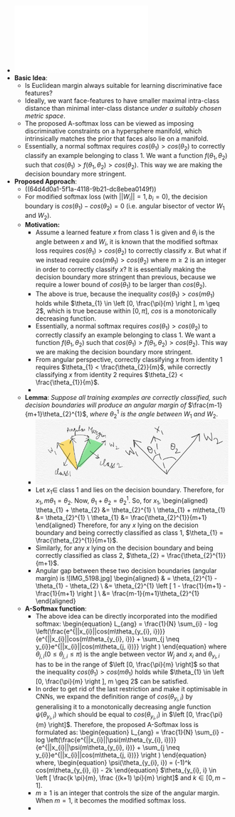 - ![1704.08063.pdf](../assets/1704.08063_1691641881872_0.pdf)
- **Basic Idea**:
	- Is Euclidean margin always suitable for learning discriminative face features?
	- Ideally, we want face-features to have smaller maximal intra-class distance than minimal inter-class distance *under a suitably chosen metric space*.
	- The proposed A-softmax loss can be viewed as imposing discriminative constraints on a hypersphere manifold, which intrinsically matches the prior that faces also lie on a manifold.
	- Essentially, a normal softmax requires $cos(\theta_{1}) > cos(\theta_{2})$ to correctly classify an example belonging to class 1. We want a function $f(\theta_{1}, \theta_{2})$ such that $cos(\theta_{1}) > f(\theta_{1}, \theta_{2}) > cos(\theta_{2})$. This way we are making the decision boundary more stringent.
- **Proposed Approach**:
	- ((64d4d0a1-5f1a-4118-9b21-dc8ebea0149f))
	- For modified softmax loss (with $||W_{i}||=1, b_{i}=0$), the decision boundary is $cos(\theta_{1}) - cos(\theta_{2}) = 0$ (i.e. angular bisector of vector $W_{1}$ and $W_{2}$).
	- **Motivation:**
		- Assume a learned feature $x$ from class 1 is given and $\theta_{i}$ is the angle between $x$ and $W_{i}$, it is known that the modified softmax loss requires $cos(\theta_{1}) > cos(\theta_{2})$ to correctly classify $x$. But what if we instead require $cos(m\theta_{1}) > cos(\theta_{2})$ where $m \geq 2$ is an integer in order to correctly classify $x$? It is essentially making the decision boundary more stringent than previous, because we require a lower bound of $cos(\theta_{1})$ to be larger than $cos(\theta_{2})$.
		- The above is true, because the inequality $cos(\theta_{1}) > cos(m\theta_{1})$ holds while $\theta_{1} \in \left [0, \frac{\pi}{m} \right ], m \geq 2$, which is true because within $[0,\pi ]$, $cos$ is a monotonically decreasing function.
		- Essentially, a normal softmax requires $cos(\theta_{1}) > cos(\theta_{2})$ to correctly classify an example belonging to class 1. We want a function $f(\theta_{1}, \theta_{2})$ such that $cos(\theta_{1}) > f(\theta_{1}, \theta_{2}) > cos(\theta_{2})$. This way we are making the decision boundary more stringent.
		- From angular perspective, correctly classifying $x$ from identity 1 requires $\theta_{1} < \frac{\theta_{2}}{m}$, while correctly classifying $x$ from identity 2 requires $\theta_{2} < \frac{\theta_{1}}{m}$.
		-
	- **Lemma**: *Suppose all training examples are correctly classified, such decision boundaries will produce an angular margin of* $\frac{m-1}{m+1}\theta_{2}^{1}$, *where* $\theta_{2}^{1}$ *is the angle between* $W_{1}$ *and* $W_{2}$.
		- ![IMG_5198.jpg](../assets/IMG_5198_1691673621388_0.jpg)
		- Let $x_{1} \in$ class 1 and lies on the decision boundary. Therefore, for $x_{1}, m\theta_{1} = \theta_{2}$. Now, $\theta_{1} + \theta_{2} = \theta_{2}^{1}$. So, for $x_{1}$, 
		  \begin{aligned}
		  \theta_{1} + \theta_{2} &= \theta_{2}^{1} \\
		  \theta_{1} + m\theta_{1} &= \theta_{2}^{1} \\
		  \theta_{1} &= \frac{\theta_{2}^{1}}{m+1}
		  \end{aligned} 
		  Therefore, for any $x$ lying on the decision boundary and being correctly classified as class 1, $\theta_{1} = \frac{\theta_{2}^{1}}{m+1}$.
		- Similarly, for any $x$ lying on the decision boundary and being correctly classified as class 2, $\theta_{2} = \frac{\theta_{2}^{1}}{m+1}$.
		- Angular gap between these two decision boundaries (angular margin) is ![IMG_5198.jpg]
		  \begin{aligned}
		   & = \theta_{2}^{1} - \theta_{1} - \theta_{2} \\ 
		  &= \theta_{2}^{1} \left [ 1 - \frac{1}{m+1} - \frac{1}{m+1} \right ] \\
		  &= \frac{m-1}{m+1}\theta_{2}^{1}
		  \end{aligned}
	- **A-Softmax function**:
		- The above idea can be directly incorporated into the modified softmax:
		  \begin{equation}
		  L_{ang} = \frac{1}{N} \sum_{i} - log \left(\frac{e^{||x_{i}||cos(m\theta_{y_{i}, i})}}{e^{||x_{i}||cos(m\theta_{y_{i}, i})} + \sum_{j \neq y_{i}}e^{||x_{i}||cos(m\theta_{j, i})}} \right )
		  \end{equation}
		  where $\theta_{j, i} (0 \leq \theta_{j, i} \leq \pi)$ is the angle between vector $W_{j}$ and $x_{i}$ and $\theta_{y_{i}, i}$ has to be in the range of $\left [0, \frac{\pi}{m} \right]$ so that the inequality $cos(\theta_{1}) > cos(m\theta_{1})$ holds while $\theta_{1} \in \left [0, \frac{\pi}{m} \right ], m \geq 2$ can be satisfied.
		- In order to get rid of the last restriction and make it optimisable in CNNs, we expand the definition range of $cos(\theta_{y_{i}, i})$ by generalising it to a monotonically decreasing angle function $\psi(\theta_{y_{i}, i})$ which should be equal to $cos(\theta_{y_{i}, i})$ in $\left [0, \frac{\pi}{m} \right]$. Therefore, the proposed A-Softmax loss is formulated as:
		  \begin{equation}
		  L_{ang} = \frac{1}{N} \sum_{i} - log \left(\frac{e^{||x_{i}||\psi(m\theta_{y_{i}, i})}}{e^{||x_{i}||\psi(m\theta_{y_{i}, i})} + \sum_{j \neq y_{i}}e^{||x_{i}||cos(m\theta_{j, i})}} \right )
		  \end{equation}
		  where,
		  \begin{equation}
		  \psi(\theta_{y_{i}, i}) = 
		  (-1)^k cos(m\theta_{y_{i}, i}) - 2k
		  \end{equation}
		  $\theta_{y_{i}, i} \in \left [ \frac{k \pi}{m}, \frac {(k+1) \pi}{m} \right]$ and $k \in [0, m-1]$.
		- $m \geq 1$ is an integer that controls the size of the angular margin. When $m=1$, it becomes the modified softmax loss.
		-